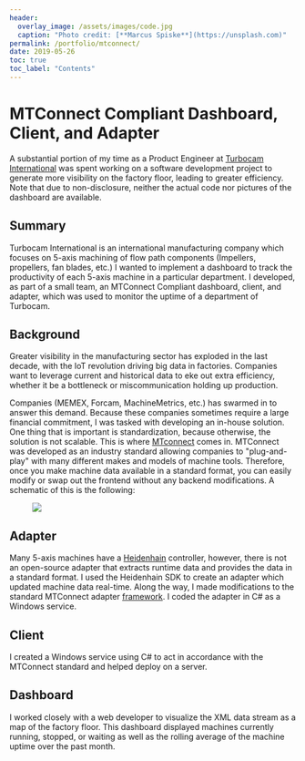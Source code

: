 ```yaml
---
header:
  overlay_image: /assets/images/code.jpg
  caption: "Photo credit: [**Marcus Spiske**](https://unsplash.com)"
permalink: /portfolio/mtconnect/
date: 2019-05-26
toc: true
toc_label: "Contents"
---
```


# MTConnect Compliant Dashboard, Client, and Adapter

A substantial portion of my time as a Product Engineer at [Turbocam International][1] was spent working on a software development project to generate more visibility on the factory floor, leading to greater efficiency. Note that due to non-disclosure, neither the actual code nor pictures of the dashboard are available.

## Summary

Turbocam International is an international manufacturing company which focuses on 5-axis machining of flow path components (Impellers, propellers, fan blades, etc.) I wanted to implement a dashboard to track the productivity of each 5-axis machine in a particular department. I developed, as part of a small team, an MTConnect Compliant dashboard, client, and adapter, which was used to monitor the uptime of a department of Turbocam.

## Background

Greater visibility in the manufacturing sector has exploded in the last decade, with the IoT revolution driving big data in factories. Companies want to leverage current and historical data to eke out extra efficiency, whether it be a bottleneck or miscommunication holding up production.

Companies (MEMEX, Forcam, MachineMetrics, etc.) has swarmed in to answer this demand. Because these companies sometimes require a large financial commitment, I was tasked with developing an in-house solution. One thing that is important is standardization, because otherwise, the solution is not scalable. This is where [MTconnect][2] comes in. MTConnect was developed as an industry standard allowing companies to "plug-and-play" with many different makes and models of machine tools. Therefore, once you make machine data available in a standard format, you can easily modify or swap out the frontend without any backend modifications. A schematic of this is the following:
<figure>
<img src="{{ "/assets/images/mtconnect.png" | absolute_url }}">
</figure>


## Adapter

 Many 5-axis machines have a [Heidenhain][3] controller, however, there is not an open-source adapter that extracts runtime data and provides the data in a standard format. I used the Heidenhain SDK to create an adapter which updated machine data real-time. Along the way, I made modifications to the standard MTConnect adapter [framework][4]. I coded the adapter in C# as a Windows service.

## Client

I created a Windows service using C# to act in accordance with the MTConnect standard and helped deploy on a server.

## Dashboard

I worked closely with a web developer to visualize the XML data stream as a map of the factory floor. This dashboard displayed machines currently running, stopped, or waiting as well as the rolling average of the machine uptime over the past month.

[1]: http://www.turbocam.com/

[2]: https://www.mtconnect.org/

[3]: https://www.heidenhain.com/en_US/products/cnc-controls/

[4]: https://github.com/mtconnect/dot_net_sdk
